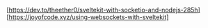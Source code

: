 [https://dev.to/theether0/sveltekit-with-socketio-and-nodejs-285h]
[https://joyofcode.xyz/using-websockets-with-sveltekit]

